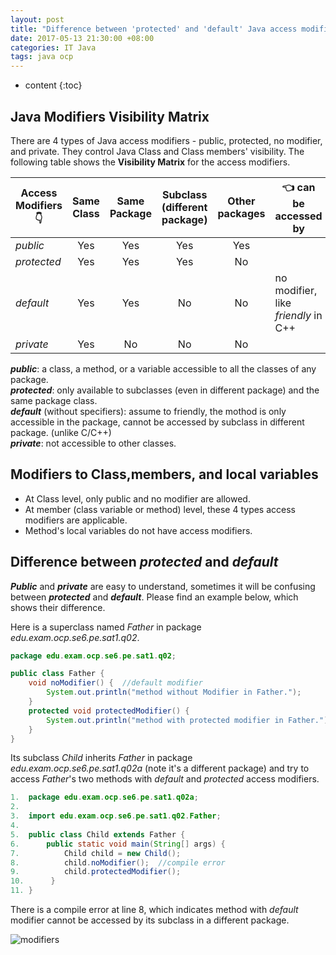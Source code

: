 ```yaml
---
layout: post
title: "Difference between 'protected' and 'default' Java access modifiers"
date: 2017-05-13 21:30:00 +08:00
categories: IT Java
tags: java ocp
---
```


* content
{:toc}

## Java Modifiers Visibility Matrix

There are 4 types of Java access modifiers - public, protected, no modifier, and private. They control Java Class and Class members' visibility. The following table shows the **Visibility Matrix** for the access modifiers.

|Access Modifiers 👇 |Same Class|Same Package|Subclass (different package)|Other packages|👈 can be accessed by|
|--------------------|:--------:|:----------:|:--------------------------:|:------------:|---------------------|
| *public*           |Yes       |Yes         |Yes                         |Yes           |                     |     
| *protected*        |Yes       |Yes         |Yes                         |No            |                     |
| *default*          |Yes       |Yes         |No                          |No            | no modifier, like *friendly* in C++ |
| *private*          |Yes       |No          |No                          |No            |                     |





  ***public***: a class, a method, or a variable accessible to all the classes of any package.  
  ***protected***: only available to subclasses (even in different package) and the same package class.  
  ***default*** (without specifiers): assume to friendly, the mothod is only accessible in the package, cannot be accessed by subclass in different package. (unlike C/C++)  
  ***private***: not accessible to other classes.

## Modifiers to Class,members, and local variables 
* At Class level, only public and no modifier are allowed. 
* At member (class variable or method) level, these 4 types access modifiers are applicable.
* Method's local variables do not have access modifiers.

## Difference between ***protected*** and ***default***
***Public*** and ***private*** are easy to understand, sometimes it will be confusing between ***protected*** and ***default***. Please find an example below, which shows their difference.

Here is a superclass named *Father* in package *edu.exam.ocp.se6.pe.sat1.q02*.
```java
package edu.exam.ocp.se6.pe.sat1.q02;

public class Father {
    void noModifier() {  //default modifier
        System.out.println("method without Modifier in Father.");
    }
    protected void protectedModifier() {
        System.out.println("method with protected modifier in Father.");
    }
}
```
Its subclass *Child* inherits *Father* in package *edu.exam.ocp.se6.pe.sat1.q02a* (note it's a different package) and try to access *Father*'s two methods with *default* and *protected* access modifiers.
```java
1.  package edu.exam.ocp.se6.pe.sat1.q02a;
2.  
3.  import edu.exam.ocp.se6.pe.sat1.q02.Father;
4.  
5.  public class Child extends Father {
6.      public static void main(String[] args) {
7.          Child child = new Child();
8.          child.noModifier();  //compile error
9.          child.protectedModifier();
10.      }
11. }

```
There is a compile error at line 8, which indicates method with *default* modifier cannot be accessed by its subclass in a different package.
  
![modifiers](http://eastmanjian.cn/blog/images/java/protected_vs_default.png)  

